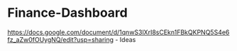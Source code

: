 # Finance-Dashboard

https://docs.google.com/document/d/1qnwS3lXrI8sCEkn1FBkQKPNQ5S4e6fz_aZw0fOUygNQ/edit?usp=sharing - Ideas
